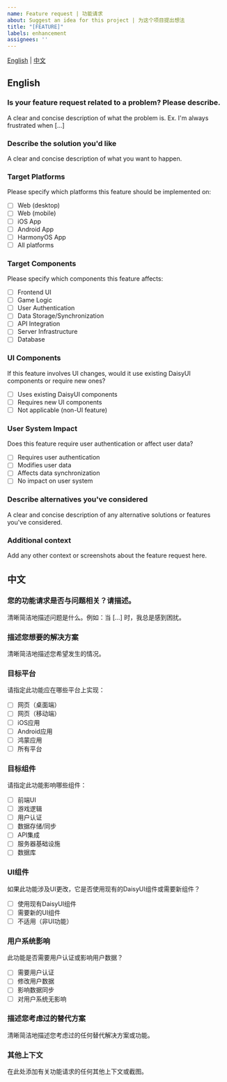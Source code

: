 ```yaml
---
name: Feature request | 功能请求
about: Suggest an idea for this project | 为这个项目提出想法
title: "[FEATURE]"
labels: enhancement
assignees: ''
---
```


[English](#english) | [中文](#中文)

## English

### Is your feature request related to a problem? Please describe.
A clear and concise description of what the problem is. Ex. I'm always frustrated when [...]

### Describe the solution you'd like
A clear and concise description of what you want to happen.

### Target Platforms
Please specify which platforms this feature should be implemented on:
- [ ] Web (desktop)
- [ ] Web (mobile)
- [ ] iOS App
- [ ] Android App
- [ ] HarmonyOS App
- [ ] All platforms

### Target Components
Please specify which components this feature affects:
- [ ] Frontend UI
- [ ] Game Logic
- [ ] User Authentication
- [ ] Data Storage/Synchronization
- [ ] API Integration
- [ ] Server Infrastructure
- [ ] Database

### UI Components
If this feature involves UI changes, would it use existing DaisyUI components or require new ones?
- [ ] Uses existing DaisyUI components
- [ ] Requires new UI components
- [ ] Not applicable (non-UI feature)

### User System Impact
Does this feature require user authentication or affect user data?
- [ ] Requires user authentication
- [ ] Modifies user data
- [ ] Affects data synchronization
- [ ] No impact on user system

### Describe alternatives you've considered
A clear and concise description of any alternative solutions or features you've considered.

### Additional context
Add any other context or screenshots about the feature request here.

## 中文

### 您的功能请求是否与问题相关？请描述。
清晰简洁地描述问题是什么。例如：当 [...] 时，我总是感到困扰。

### 描述您想要的解决方案
清晰简洁地描述您希望发生的情况。

### 目标平台
请指定此功能应在哪些平台上实现：
- [ ] 网页（桌面端）
- [ ] 网页（移动端）
- [ ] iOS应用
- [ ] Android应用
- [ ] 鸿蒙应用
- [ ] 所有平台

### 目标组件
请指定此功能影响哪些组件：
- [ ] 前端UI
- [ ] 游戏逻辑
- [ ] 用户认证
- [ ] 数据存储/同步
- [ ] API集成
- [ ] 服务器基础设施
- [ ] 数据库

### UI组件
如果此功能涉及UI更改，它是否使用现有的DaisyUI组件或需要新组件？
- [ ] 使用现有DaisyUI组件
- [ ] 需要新的UI组件
- [ ] 不适用（非UI功能）

### 用户系统影响
此功能是否需要用户认证或影响用户数据？
- [ ] 需要用户认证
- [ ] 修改用户数据
- [ ] 影响数据同步
- [ ] 对用户系统无影响

### 描述您考虑过的替代方案
清晰简洁地描述您考虑过的任何替代解决方案或功能。

### 其他上下文
在此处添加有关功能请求的任何其他上下文或截图。 